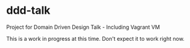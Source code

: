 ddd-talk
========

Project for Domain Driven Design Talk - Including Vagrant VM

This is a work in progress at this time. Don't expect it to work right now.
